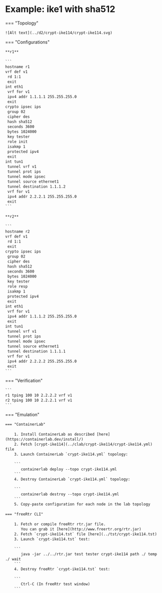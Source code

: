 # Example: ike1 with sha512

=== "Topology"

    ![Alt text](../d2/crypt-ike114/crypt-ike114.svg)

=== "Configurations"

    **r1**

    ```
    hostname r1
    vrf def v1
     rd 1:1
     exit
    int eth1
     vrf for v1
     ipv4 addr 1.1.1.1 255.255.255.0
     exit
    crypto ipsec ips
     group 02
     cipher des
     hash sha512
     seconds 3600
     bytes 1024000
     key tester
     role init
     isakmp 1
     protected ipv4
     exit
    int tun1
     tunnel vrf v1
     tunnel prot ips
     tunnel mode ipsec
     tunnel source ethernet1
     tunnel destination 1.1.1.2
     vrf for v1
     ipv4 addr 2.2.2.1 255.255.255.0
     exit
    ```

    **r2**

    ```
    hostname r2
    vrf def v1
     rd 1:1
     exit
    crypto ipsec ips
     group 02
     cipher des
     hash sha512
     seconds 3600
     bytes 1024000
     key tester
     role resp
     isakmp 1
     protected ipv4
     exit
    int eth1
     vrf for v1
     ipv4 addr 1.1.1.2 255.255.255.0
     exit
    int tun1
     tunnel vrf v1
     tunnel prot ips
     tunnel mode ipsec
     tunnel source ethernet1
     tunnel destination 1.1.1.1
     vrf for v1
     ipv4 addr 2.2.2.2 255.255.255.0
     exit
    ```

=== "Verification"

    ```
    r1 tping 100 10 2.2.2.2 vrf v1
    r2 tping 100 10 2.2.2.1 vrf v1
    ```

=== "Emulation"

    === "ContainerLab"

        1. Install ContainerLab as described [here](https://containerlab.dev/install/)  
        2. Fetch [crypt-ike114](../clab/crypt-ike114/crypt-ike114.yml) file  
        3. Launch ContainerLab `crypt-ike114.yml` topology:  

        ```
           containerlab deploy --topo crypt-ike114.yml  
        ```
        4. Destroy ContainerLab `crypt-ike114.yml` topology:  

        ```
           containerlab destroy --topo crypt-ike114.yml  
        ```
        5. Copy-paste configuration for each node in the lab topology

    === "freeRtr CLI"

        1. Fetch or compile freeRtr rtr.jar file.  
           You can grab it [here](http://www.freertr.org/rtr.jar)  
        2. Fetch `crypt-ike114.tst` file [here](../tst/crypt-ike114.tst)  
        3. Launch `crypt-ike114.tst` test:  

        ```
           java -jar ../../rtr.jar test tester crypt-ike114 path ./ temp ./ wait
        ```
        4. Destroy freeRtr `crypt-ike114.tst` test:  

        ```
           Ctrl-C (In freeRtr test window)
        ```

